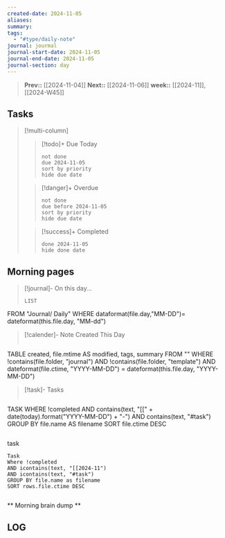 ```yaml
---
created-date: 2024-11-05
aliases: 
summary: 
tags:
  - "#type/daily-note"
journal: jourmal
journal-start-date: 2024-11-05
journal-end-date: 2024-11-05
journal-section: day
---
```


>**Prev::** [[2024-11-04]]
>**Next::** [[2024-11-06]]
>**week::** [[2024-11]], [[2024-W45]]


## Tasks

> [!multi-column]
> 
>>[!todo]+ Due Today 
>>```tasks
>> not done
>> due 2024-11-05
>> sort by priority
>> hide due date
>> ```
>
>> [!danger]+ Overdue
>> ```tasks 
>> not done 
>> due before 2024-11-05
>> sort by priority
>> hide due date
>> ```
>
>> [!success]+ Completed
>> ```tasks
>> done 2024-11-05
>> hide done date
>> ```


## Morning pages

>[!journal]- On this day...
>```dataview
>LIST
FROM "Journal/ Daily"
WHERE dataformat(file.day,"MM-DD")= dateformat(this.file.day, "MM-dd")

>[!calender]- Note Created This Day
>```dataview
TABLE created, file.mtime AS modified, tags, summary
FROM ""
WHERE !contains(file.folder, "journal") 
AND !contains(file.folder, "template")
AND dateformat(file.ctime, "YYYY-MM-DD") = dateformat(this.file.day, "YYYY-MM-DD")

>[!task]- Tasks
>```dataview
TASK
WHERE !completed
AND contains(text, "[[" + date(today).format("YYYY-MM-DD") + "-") 
AND contains(text, "#task")
GROUP BY file.name AS filename
SORT file.ctime DESC
>```

task
```dataview
Task
Where !completed
AND icontains(text, "[[2024-11")
AND icontains(text, "#task")
GROUP BY file.name as filename
SORT rows.file.ctime DESC
```
```dataviewjs 
```



** Morning brain dump **

## LOG



